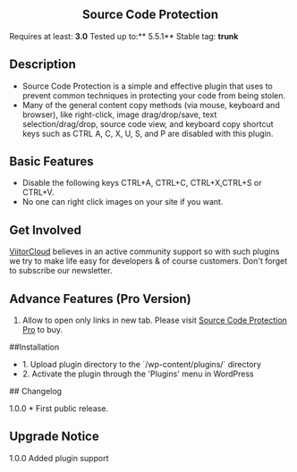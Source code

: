 <h2 align="center">Source Code Protection</h2>

Requires at least: **3.0**
Tested up to:** 5.5.1**
Stable tag: **trunk**

## Description 

<ul>
<li>Source Code Protection is a simple and effective plugin that uses to prevent common techniques in protecting your code from being stolen.</li>

<li>Many of the general content copy methods (via mouse, keyboard and browser), like right-click, image drag/drop/save, text selection/drag/drop, source code view, 
and keyboard copy shortcut keys such as CTRL A, C, X, U, S, and P are disabled with this plugin.</li>
</ul>

## Basic Features 
<ul>
<li>Disable the following keys  CTRL+A, CTRL+C, CTRL+X,CTRL+S or CTRL+V.</li>
<li>No one can right click images on your site if you want.</li>
</ul>

## Get Involved 

  [ViitorCloud](https://viitorcloud.com/) believes in an active community support so with such plugins we try to make life easy for developers & of course customers. Don't forget to subscribe our newsletter.
 
## Advance Features (Pro Version)

1. Allow to open only links in new tab.
Please visit [Source Code Protection Pro](https://viitorcloud.com/vcstore/#sourcecode-pro) to buy.
 
##Installation 
<ul>
<li>1. Upload plugin directory to the `/wp-content/plugins/` directory</li>
<li>2. Activate the plugin through the 'Plugins' menu in WordPress</li>
</ul>
## Changelog 

1.0.0  * First public release.

## Upgrade Notice 

1.0.0 Added plugin support
